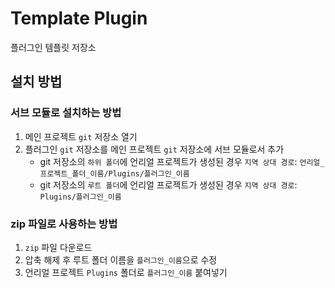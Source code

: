 # Template Plugin

플러그인 템플릿 저장소

## 설치 방법

### 서브 모듈로 설치하는 방법

1. 메인 프로젝트 `git` 저장소 열기
2. 플러그인 `git` 저장소를 메인 프로젝트 `git` 저장소에 서브 모듈로서 추가
    - git 저장소의 `하위 폴더`에 언리얼 프로젝트가 생성된 경우 `지역 상대 경로`: `언리얼_프로젝트_폴더_이름/Plugins/플러그인_이름`
    - git 저장소의 `루트 폴더`에 언리얼 프로젝트가 생성된 경우 `지역 상대 경로`: `Plugins/플러그인_이름`

### zip 파일로 사용하는 방법

1. `zip` 파일 다운로드
2. 압축 해제 후 루트 폴더 이름을 `플러그인_이름`으로 수정
3. 언리얼 프로젝트 `Plugins` 폴더로 `플러그인_이름` 붙여넣기